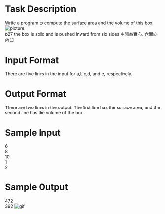 # Task Description
Write a program to compute the surface area and the volume of this box.<br>
![picture](https://github.com/WjrHyl/judge-irl/blob/main/Basic%20IO%20and%20Arithmetic/27.%20Surface%20Area%20and%20Volume%20of%20a%20Box/p27.png) <br>
p27 the box is solid and is pushed inward from six sides 中間為實心, 六面向內凹
# Input Format
There are five lines in the input for a,b,c,d, and e, respectively.
# Output Format
There are two lines in the output. The first line has the surface area, and the second line has the volume of the box.
# Sample Input
6\
8\
10\
1\
2
# Sample Output
472\
392
![gif](https://github.com/WjrHyl/judge-girl/blob/main/Basic%20IO%20and%20Arithmetic/27.%20Surface%20Area%20and%20Volume%20of%20a%20Box/p27.gif)
